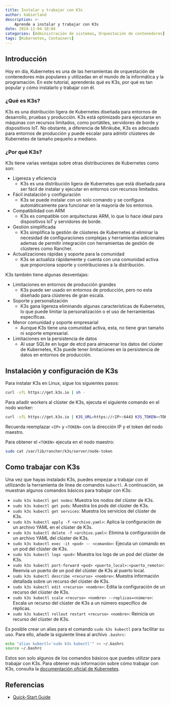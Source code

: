 ```yaml
---
title: Instalar y trabajar con K3s
author: Xabierland
description: >-
    Aprende a instalar y trabajar con K3s
date: 2024-11-04 10:04
categories: [Administración de sistemas, Orquestación de contenedores]
tags: [Kubernetes, Containers]
---
```


## Introducción

Hoy en día, Kubernetes es una de las herramientas de orquestación de contenedores más populares y utilizadas en el mundo de la informática y la programación. En este tutorial, aprenderás qué es K3s, por qué es tan popular y cómo instalarlo y trabajar con él.

### ¿Qué es K3s?

K3s es una distribución ligera de Kubernetes diseñada para entornos de desarrollo, pruebas y producción. K3s está optimizado para ejecutarse en máquinas con recursos limitados, como portátiles, servidores de borde y dispositivos IoT. No obstante, a diferencia de Minikube, K3s es adecuado para entornos de producción y puede escalar para admitir clústeres de Kubernetes de tamaño pequeño a mediano.

### ¿Por qué K3s?

K3s tiene varias ventajas sobre otras distribuciones de Kubernetes como son:

- Ligereza y eficiencia
  - K3s es una distribución ligera de Kubernetes que está diseñada para ser fácil de instalar y ejecutar en entornos con recursos limitados.
- Fácil instalación y configuración
  - K3s se puede instalar con un solo comando y se configura automáticamente para funcionar en la mayoría de los entornos.
- Compatibilidad con ARM
  - K3s es compatible con arquitecturas ARM, lo que lo hace ideal para dispositivos IoT y servidores de borde.
- Gestión simplificada
  - K3s simplifica la gestión de clústeres de Kubernetes al eliminar la necesidad de configuraciones complejas y herramientas adicionales ademas de permitir integración con herramientas de gestión de clústeres como Rancher.
- Actualizaciones rápidas y soporte para la comunidad
  - K3s se actualiza rápidamente y cuenta con una comunidad activa que proporciona soporte y contribuciones a la distribución.

K3s también tiene algunas desventajas:

- Limitaciones en entornos de producción grandes
  - K3s puede ser usado en entornos de producción, pero no esta diseñado para clústeres de gran escala.
- Soporte y personalización
  - K3s gana ligereza eliminando algunas características de Kubernetes, lo que puede limitar la personalización o el uso de herramientas específicas.
- Menor comunidad y soporte empresarial
  - Aunque K3s tiene una comunidad activa, esta, no tiene gran tamaño ni soporte empresarial.
- Limitaciones en la persistencia de datos
  - Al usar SQLite en lugar de etcd para almacenar los datos del clúster de Kubernetes, K3s puede tener limitaciones en la persistencia de datos en entornos de producción.

## Instalación y configuración de K3s

Para instalar K3s en Linux, sigue los siguientes pasos:

```bash
curl -sfL https://get.k3s.io | sh -
```

Para añadir workers al clúster de K3s, ejecuta el siguiente comando en el nodo worker:

```bash
curl -sfL https://get.k3s.io | K3S_URL=https://<IP>:6443 K3S_TOKEN=<TOKEN> sh -
```

Recuerda reemplazar `<IP>` y `<TOKEN>` con la dirección IP y el token del nodo maestro.

Para obtener el `<TOKEN>` ejecuta en el nodo maestro:

```bash
sudo cat /var/lib/rancher/k3s/server/node-token
```

## Como trabajar con K3s

Una vez que hayas instalado K3s, puedes empezar a trabajar con él utilizando la herramienta de línea de comandos `kubectl`.
A continuación, se muestran algunos comandos básicos para trabajar con K3s:

- `sudo k3s kubectl get nodes`: Muestra los nodos del clúster de K3s.
- `sudo k3s kubectl get pods`: Muestra los pods del clúster de K3s.
- `sudo k3s kubectl get services`: Muestra los servicios del clúster de K3s.
- `sudo k3s kubectl apply -f <archivo.yaml>`: Aplica la configuración de un archivo YAML en el clúster de K3s.
- `sudo k3s kubectl delete -f <archivo.yaml>`: Elimina la configuración de un archivo YAML del clúster de K3s.
- `sudo k3s kubectl exec -it <pod> -- <comando>`: Ejecuta un comando en un pod del clúster de K3s.
- `sudo k3s kubectl logs <pod>`: Muestra los logs de un pod del clúster de K3s.
- `sudo k3s kubectl port-forward <pod> <puerto_local>:<puerto_remoto>`: Reenvía un puerto de un pod del clúster de K3s al puerto local.
- `sudo k3s kubectl describe <recurso> <nombre>`: Muestra información detallada sobre un recurso del clúster de K3s.
- `sudo k3s kubectl edit <recurso> <nombre>`: Edita la configuración de un recurso del clúster de K3s.
- `sudo k3s kubectl scale <recurso> <nombre> --replicas=<número>`: Escala un recurso del clúster de K3s a un número específico de réplicas.
- `sudo k3s kubectl rollout restart <recurso> <nombre>`: Reinicia un recurso del clúster de K3s.

Es posible crear un alias para el comando `sudo k3s kubectl` para facilitar su uso. Para ello, añade la siguiente línea al archivo `.bashrc`:

```bash
echo "alias kubectl='sudo k3s kubectl'" >> ~/.bashrc
source ~/.bashrc
```

Estos son solo algunos de los comandos básicos que puedes utilizar para trabajar con K3s. Para obtener más información sobre cómo trabajar con K3s, consulta la [documentación oficial de Kubernetes](https://kubernetes.io/docs/reference/kubectl/).

## Referencias

- [Quick-Start Guide](https://docs.k3s.io/quick-start)
